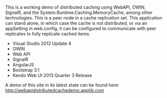 <p>This is a working demo of distributed caching using WebAPI, OWIN, SignalR, and the System.Runtime.Caching.MemoryCache, among other technologies.  This is a peer node in a cache replication set.  This application can stand alone, in which case the cache is not distributed, or via an appSetting in web.config, it can be configured to communicate with peer replicates to fully replicate cached items.</p>

<ul>
<li>Visual Studio 2012 Update 4</li>
<li>OWIN</li>
<li>Web API</li>
<li>SignalR</li>
<li>AngularJS</li>
<li>Bootstrap 3.1</li>
<li>Kendo Web UI 2013 Quarter 3 Release</li>
</ul>

<p>A demo of this site in its latest state can be found here: <a href="http://webapidistributedcachedemo.apphb.com">http://webapidistributedcachedemo.apphb.com</a></p>

